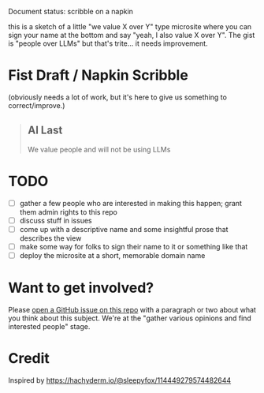 Document status: scribble on a napkin

this is a sketch of a little "we value X over Y" type microsite where you can sign your name at the bottom and say "yeah, I also value X over Y". The gist is "people over LLMs" but that's trite... it needs improvement.

# Fist Draft / Napkin Scribble

(obviously needs a lot of work, but it's here to give us something to correct/improve.)

> ## AI Last
>
> We value people and will not be using LLMs

# TODO

- [ ] gather a few people who are interested in making this happen; grant them admin rights to this repo
- [ ] discuss stuff in issues
- [ ] come up with a descriptive name and some insightful prose that describes the view
- [ ] make some way for folks to sign their name to it or something like that
- [ ] deploy the microsite at a short, memorable domain name

# Want to get involved?

Please [open a GitHub issue on this repo](https://github.com/alexanderbird/ai-last/issues/new) with a paragraph or two about what you think about this subject. We're at the "gather various opinions and find interested people" stage.

# Credit

Inspired by https://hachyderm.io/@sleepyfox/114449279574482644

